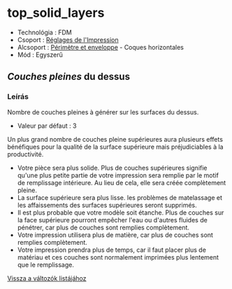 # top\_solid\_layers

* Technológia : FDM
* Csoport : [Réglages de l'Impression](../print_settings/print_settings.md)
* Alcsoport : [Périmètre et enveloppe](../print_settings/print_settings.md#périmètre-et-enveloppe) - Coques horizontales
* Mód : Egyszerű

## _Couches pleines_ du dessus

### Leírás

Nombre de couches pleines à générer sur les surfaces du dessus.

* Valeur par défaut : 3

Un plus grand nombre de couches pleine supérieures aura plusieurs effets bénéfiques pour la qualité de la surface supérieure mais préjudiciables à la productivité.

* Votre pièce sera plus solide. Plus de couches supérieures signifie qu'une plus petite partie de votre impression sera remplie par le motif de remplissage intérieure. Au lieu de cela, elle sera créée complètement pleine.
* La surface supérieure sera plus lisse. les problèmes de matelassage et les affaissements des surfaces supérieures seront supprimés.
* Il est plus probable que votre modèle soit étanche. Plus de couches sur la face supérieure pourront empêcher l'eau ou d'autres fluides de pénétrer, car plus de couches sont remplies complètement.
* Votre impression utilisera plus de matière, car plus de couches sont remplies complètement.
* Votre impression prendra plus de temps, car il faut placer plus de matériau et ces couches sont normalement imprimées plus lentement que le remplissage.

[Vissza a változók listájához](variable_list.md)

